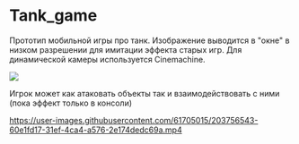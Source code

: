 # Tank_game

Прототип мобильной игры про танк. Изображение выводится в "окне" в низком разрешении для имитации эффекта старых игр.
Для динамической камеры используется Cinemachine.

![](https://user-images.githubusercontent.com/61705015/203756626-d0380ae4-72cd-4c55-9ba2-88683c9b7fad.gif)

Игрок может как атаковать объекты так и взаимодействовать с ними (пока эффект только в консоли)

https://user-images.githubusercontent.com/61705015/203756543-60e1fd17-31ef-4ca4-a576-2e174dedc69a.mp4
